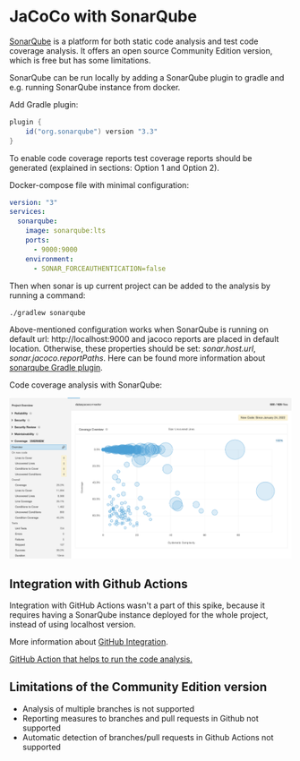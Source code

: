 # JaCoCo with SonarQube

[SonarQube](https://docs.sonarqube.org/latest/setup/get-started-2-minutes/) is a platform for both static code analysis and test code coverage analysis. It offers an open source Community
Edition version, which is free but has some limitations.

SonarQube can be run locally by adding a SonarQube plugin to gradle and e.g. running SonarQube instance from docker.

Add Gradle plugin:

```gradle
plugin {
    id("org.sonarqube") version "3.3"
}
```

To enable code coverage reports test coverage reports should be generated (explained in sections: Option 1 and Option 2).

Docker-compose file with minimal configuration:

```yml
version: "3"
services:
  sonarqube:
    image: sonarqube:lts
    ports:
      - 9000:9000
    environment:
      - SONAR_FORCEAUTHENTICATION=false
```

Then when sonar is up current project can be added to the analysis by running a command:

```bash
./gradlew sonarqube
```

Above-mentioned configuration works when SonarQube is running on default url: http://localhost:9000 and jacoco reports are placed in default location.
Otherwise, these properties should be set: _sonar.host.url_, _sonar.jacoco.reportPaths_. Here can be found more information about [sonarqube Gradle plugin](https://docs.sonarqube.org/latest/analysis/scan/sonarscanner-for-gradle/).

Code coverage analysis with SonarQube:

![Code Coverage with Sonar](code-coverage-sonar.png)

## Integration with Github Actions

Integration with GitHub Actions wasn't a part of this spike, because it requires having a SonarQube instance deployed for the whole project, instead of using
localhost version.

More information about [GitHub Integration](https://docs.sonarqube.org/latest/analysis/github-integration/).

[GitHub Action that helps to run the code analysis.](https://github.com/marketplace/actions/official-sonarqube-scan)

## Limitations of the Community Edition version

- Analysis of multiple branches is not supported
- Reporting measures to branches and pull requests in Github not supported
- Automatic detection of branches/pull requests in Github Actions not supported